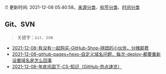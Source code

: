 :alarm_clock: 更新时间: 2021-12-08 05:40:58。[来源分类](../README.md)、[标签分类](../TAGS.md)、[时间分类](../TIMELINE.md)

## Git、SVN


> 关键字：`Git`、`SVN`



- [2021-12-08-有没有一起购买-GitHub-Shop-拼团的小伙伴，分摊邮费](https://www.v2ex.com/t/820842) 
- [2021-12-08-github-pages+hexo-自定义域名问题，每次-deploy-都要重新设置域名是怎么回事](https://www.v2ex.com/t/820829) 
- [2021-12-08-年底巩固下-CS-知识（GitHub-热点速览）](https://toutiao.io/k/anl6l5t) 